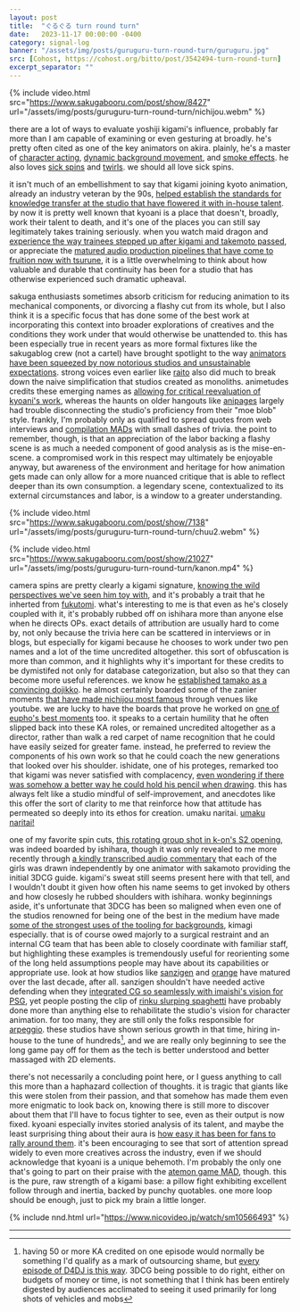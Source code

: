 ```yaml
---
layout: post
title:  "ぐるぐる turn round turn"
date:   2023-11-17 00:00:00 -0400
category: signal-log
banner: "/assets/img/posts/guruguru-turn-round-turn/guruguru.jpg"
src: [Cohost, https://cohost.org/bitto/post/3542494-turn-round-turn]
excerpt_separator: ""
---
```


{% include video.html src="https://www.sakugabooru.com/post/show/8427" url="/assets/img/posts/guruguru-turn-round-turn/nichijou.webm" %}

there are a lot of ways to evaluate yoshiji kigami's influence, probably far more than I am capable of examining or even gesturing at broadly. he's pretty often cited as one of the key animators on akira. plainly, he's a master of [character acting](https://www.sakugabooru.com/post/show/83745), [dynamic background movement](https://www.sakugabooru.com/post/show/195251), and [smoke effects](https://www.sakugabooru.com/post/show/233178). he also loves [sick spins](https://www.youtube.com/watch?v=YLtdrR_WUMg) and [twirls](https://www.sakugabooru.com/post/show/112887). we should all love sick spins.

it isn't much of an embellishment to say that kigami joining kyoto animation, already an industry veteran by the 90s, [helped establish the standards for knowledge transfer at the studio that have flowered it with in-house talent](https://blog.sakugabooru.com/2018/08/25/the-evolution-of-kyoto-animation-a-unique-anime-studio-and-its-consistent-vision/). by now it is pretty well known that kyoani is a place that doesn't, broadly, work their talent to death, and it's one of the places you can still say legitimately takes training seriously. when you watch maid dragon and [experience the way trainees stepped up after kigami and takemoto passed](https://blog.sakugabooru.com/2021/10/31/rebuilding-kyoani-unique-pipeline-miss-kobayashis-dragon-maid-s-production-notes/), or appreciate the [matured audio production pipelines that have come to fruition now with tsurune](https://blog.sakugabooru.com/2023/03/03/kyoto-animation-growth-tsurune/), it is a little overwhelming to think about how valuable and durable that continuity has been for a studio that has otherwise experienced such dramatic upheaval.

sakuga enthusiasts sometimes absorb criticism for reducing animation to its mechanical components, or divorcing a flashy cut from its whole, but I also think it is a specific focus that has done some of the best work at incorporating this context into broader explorations of creatives and the conditions they work under that would otherwise be unattended to. this has been especially true in recent years as more formal fixtures like the sakugablog crew (not a cartel) have brought spotlight to the way [animators have been squeezed by now notorious studios and unsustainable expectations](https://blog.sakugabooru.com/2022/02/22/the-anime-industry-bottleneck-the-unrewarding-nightmare-to-assemble-a-high-profile-team/). strong voices even earlier like [raito](https://aninomiyako.wordpress.com/) also did much to break down the naive simplification that studios created as monoliths. animetudes credits these emerging names as [allowing for critical reevaluation of kyoani's work](https://animetudes.com/2020/09/19/exploring-sakuga-part-3-the-sakuga-debate/), whereas the haunts on older hangouts like [anipages](http://web.archive.org/web/20140730050445/http://www.pelleas.net/aniTOP/index.php) largely had trouble disconnecting the studio's proficiency from their "moe blob" style. frankly, I'm probably only as qualified to spread quotes from web interviews and [compilation MADs](https://www.nicovideo.jp/watch/sm30128456) with small dashes of trivia. the point to remember, though, is that an appreciation of the labor backing a flashy scene is as much a needed component of good analysis as is the mise-en-scene. a compromised work in this respect may ultimately be enjoyable anyway, but awareness of the environment and heritage for how animation gets made can only allow for a more nuanced critique that is able to reflect deeper than its own consumption. a legendary scene, contextualized to its external circumstances and labor, is a window to a greater understanding.

{% include video.html src="https://www.sakugabooru.com/post/show/7138" url="/assets/img/posts/guruguru-turn-round-turn/chuu2.webm" %}

{% include video.html src="https://www.sakugabooru.com/post/show/21027" url="/assets/img/posts/guruguru-turn-round-turn/kanon.mp4" %}

camera spins are pretty clearly a kigami signature, [knowing the wild perspectives we've seen him toy with](https://twitter.com/mitsuruchami/status/1317626561076416512), and it's probably a trait that he inherted from [fukutomi](https://aninomiyako.wordpress.com/2012/04/29/sasuga-no-sarutobi-yoshiji-kigami-and-hiroshi-fukutom/). what's interesting to me is that even as he's closely coupled with it, it's probably rubbed off on ishihara more than anyone else when he directs OPs. exact details of attribution are usually hard to come by, not only because the trivia here can be scattered in interviews or in blogs, but especially for kigami because he chooses to work under two pen names and a lot of the time uncredited altogether. this sort of obfuscation is more than common, and it highlights why it's important for these credits to be dymistifed not only for database categorization, but also so that they can become more useful references. we know he [established tamako as a convincing dojikko](https://www.sakugabooru.com/post/show/22435). he almost certainly boarded some of the zanier moments [that have made nichijou most famous](https://www.sakugabooru.com/post/show/8487) through venues like youtube. we are lucky to have the boards that prove he worked on [one of eupho's best moments](https://www.sakugabooru.com/post/show/19153) too. it speaks to a certain humility that he often slipped back into these KA roles, or remained uncredited altogether as a director, rather than walk a red carpet of name recognition that he could have easily seized for greater fame. instead, he preferred to review the components of his own work so that he could coach the new generations that looked over his shoulder. ishidate, one of his proteges, remarked too that kigami was never satisfied with complacency, [even wondering if there was somehow a better way he could hold his pencil when drawing](https://theotakuhub.wordpress.com/2016/09/02/interview-with-kyoto-animations-taichi-ishidate/). this has always felt like a studio mindful of self-improvement, and anecdotes like this offer the sort of clarity to me that reinforce how that attitude has permeated so deeply into its ethos for creation. umaku naritai. [umaku naritai!](https://www.youtube.com/watch?v=sQ0vKOaaRPc)

one of my favorite spin cuts, [this rotating group shot in k-on's S2 opening](https://www.sakugabooru.com/post/show/9219), was indeed boarded by ishihara, though it was only revealed to me more recently through [a kindly transcribed audio commentary](https://ameblo.jp/cola-tea/entry-10533674310.html) that each of the girls was drawn independently by one animator with sakamoto providing the initial 3DCG guide. kigami's sweat still seems present here with that tell, and I wouldn't doubt it given how often his name seems to get invoked by others and how closesly he rubbed shoulders with ishihara. wonky beginnings aside, it's unfortunate that 3DCG has been so maligned when even one of the studios renowned for being one of the best in the medium have made [some of the strongest uses of the tooling for backgrounds](https://www.sakugabooru.com/post/show/56230), kimagi especially. that is of course owed majorly to a surgical restraint and an internal CG team that has been able to closely coordinate with familiar staff, but highlighting these examples is tremendously useful for reorienting some of the long held assumptions people may have about its capabilities or appropriate use. look at how studios like [sanzigen](https://en.wikipedia.org/wiki/Sanzigen) and [orange](https://en.wikipedia.org/wiki/Orange_(animation_studio)) have matured over the last decade, after all. sanzigen shouldn't have needed active defending when they [integrated CG so seamlessly with imaishi's vision for PSG](https://www.sakugabooru.com/post/show/197458), yet people posting the clip of [rinku slurping spaghetti](https://www.youtube.com/watch?v=FvT5ZamkpWc) have probably done more than anything else to rehabilitate the studio's vision for character animation. for too many, they are still only the folks responsible for [arpeggio](https://en.wikipedia.org/wiki/Arpeggio_of_Blue_Steel). these studios have shown serious growth in that time, hiring in-house to the tune of hundreds[^1], and we are really only beginning to see the long game pay off for them as the tech is better understood and better massaged with 2D elements. 

there's not necessarily a concluding point here, or I guess anything to call this more than a haphazard collection of thoughts. it is tragic that giants like this were stolen from their passion, and that somehow has made them even more enigmatic to look back on, knowing there is still more to discover about them that I'll have to focus tighter to see, even as their output is now fixed. kyoani especially invites storied analysis of its talent, and maybe the least surprising thing about their aura is [how easy it has been for fans to rally around them](https://ultimatemegax.wordpress.com/2023/11/16/sound-euphonium-production-history/). it's been encouraging to see that sort of attention spread widely to even more creatives across the industry, even if we should acknowledge that kyoani is a unique behemoth. I'm probably the only one that's going to part on their praise with the [atemon game MAD](https://www.nicovideo.jp/watch/sm10566493), though. this is the pure, raw strength of a kigami base: a pillow fight exhibiting excellent follow through and inertia, backed by punchy quotables. one more loop should be enough, just to pick my brain a little longer.

{% include nnd.html url="https://www.nicovideo.jp/watch/sm10566493" %}

---

[^1]: having 50 or more KA credited on one episode would normally be something I'd qualify as a mark of outsourcing shame, but [every episode of D4DJ is this way](https://staging.cohostcdn.org/attachment/c4f4aba7-f0ba-4562-8443-8e7f96facace/%5BSubsPlease%5D%20D4DJ%20First%20Mix%20-%2003%20(1080p)%20%5B0DBB7E8D%5D.mkv_snapshot_00_21.52.104_01.png). 3DCG being possible to do right, either on budgets of money or time, is not something that I think has been entirely digested by audiences acclimated to seeing it used primarily for long shots of vehicles and mobs